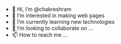- 👋 Hi, I’m @chakreshram
- 👀 I’m interested in making web pages
- 🌱 I’m currently learning new technologies
- 💞️ I’m looking to collaborate on ...
- 📫 How to reach me ...

<!---
chakreshram11/chakreshram11 is a ✨ special ✨ repository because its `README.md` (this file) appears on your GitHub profile.
You can click the Preview link to take a look at your changes.
--->
